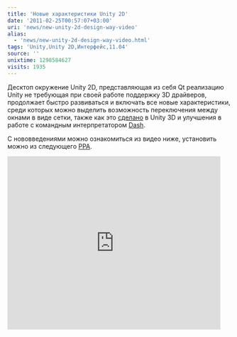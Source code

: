 ```yaml
---
title: 'Новые характеристики Unity 2D'
date: '2011-02-25T00:57:07+03:00'
uri: 'news/new-unity-2d-design-way-video'
alias: 
  - 'news/new-unity-2d-design-way-video.html'
tags: 'Unity,Unity 2D,Интерфейс,11.04'
source: ''
unixtime: 1298584627
visits: 1935
---
```

Десктоп окружение Unity 2D, представляющая из себя Qt реализацию Unity не требующая при своей работе поддержку 3D драйверов, продолжает быстро развиваться и включать все новые характеристики, среди которых можно выделить возможность переключения между окнами в виде сетки, также как это [сделано](news/new-options-3d-unity-ubuntu-11-04) в Unity 3D и улучшения в работе c командным интерпретатором [Dash](http://ru.wikipedia.org/wiki/Debian_Almquist_shell).

С нововведениями можно ознакомиться из видео ниже, установить можно из следующего [PPA](news/unity-2d-ubuntu-11-04).

<iframe title="YouTube video player" width="480" height="390" src="https://www.youtube.com/embed/5MGh1Jso6zI" frameborder="0" allowfullscreen=""></iframe>
